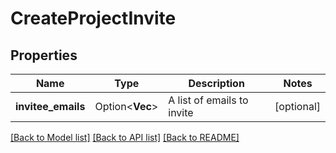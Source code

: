 # CreateProjectInvite

## Properties

Name | Type | Description | Notes
------------ | ------------- | ------------- | -------------
**invitee_emails** | Option<**Vec<String>**> | A list of emails to invite | [optional]

[[Back to Model list]](../README.md#documentation-for-models) [[Back to API list]](../README.md#documentation-for-api-endpoints) [[Back to README]](../README.md)


